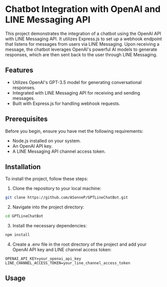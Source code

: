 # Chatbot Integration with OpenAI and LINE Messaging API

This project demonstrates the integration of a chatbot using the OpenAI API with LINE Messaging API. It utilizes Express.js to set up a webhook endpoint that listens for messages from users via LINE Messaging. Upon receiving a message, the chatbot leverages OpenAI's powerful AI models to generate responses, which are then sent back to the user through LINE Messaging.

## Features

- Utilizes OpenAI's GPT-3.5 model for generating conversational responses.
- Integrated with LINE Messaging API for receiving and sending messages.
- Built with Express.js for handling webhook requests.

## Prerequisites

Before you begin, ensure you have met the following requirements:
- Node.js installed on your system.
- An OpenAI API key.
- A LINE Messaging API channel access token.

## Installation

To install the project, follow these steps:

1. Clone the repository to your local machine:

```bash
git clone https://github.com/ASonneP/GPTLineChatBot.git
```

2. Navigate into the project directory:

```bash
cd GPTLineChatBot
```

3. Install the necessary dependencies:

```bash
npm install
```

4. Create a .env file in the root directory of the project and add your OpenAI API key and LINE channel access token:

```plaintext
OPENAI_API_KEY=your_openai_api_key
LINE_CHANNEL_ACCESS_TOKEN=your_line_channel_access_token
```

## Usage





